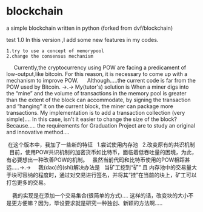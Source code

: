 # blockchain
a simple blockchain written in python (forked from dvf/blockchain)

test 1.0 
  In this version ,I add some new features in my codes.
    
    1.try to use a concept of memorypool
    2.change the consensus mechanism
      Currently,the cryptocurrency using POW are facing a predicament of low-output,like bitcoin.
      For this reason, it is necessary to come up with a mechanism to improve POW.
      Although.....the current code is far from the POW used by Bitcoin.  ->.->
      My(tutor's) solution is 
      When a miner digs into the “mine” and the volume of transactions in the memory pool is greater than the extent of the block can           accommodate, by signing the transaction and “hanging” it on the current block, the miner can package more transactions.
      My implementation is to add a transaction collection (very simple).... 
      In this case, isn't it easier to change the size of the block? 
      Because.....
      the requirements for Graduation Project are to study an original and innovative method....
    
  在这个版本中，我加了一些新的特征
    1.尝试使用内存池
    2.改变原有的共识机制
      目前，使用POW共识机制的加密货币如比特币，面临着低吞吐量的困境，为此，有必要想出一种改善POW的机制。
      虽然当前代码和比特币使用的POW相距甚远.....->.-> 
      我(dao)的(shi)解决办法是
      当矿工挖到“矿” 且 内存池中的交易量大于块可容纳的程度时，通过对交易进行签名，并将其“挂”在当前的块上，矿工可以打包更多的交易。
    
      我的实现是在添加一个交易集合(很简单的方式).... 这样的话，改变块的大小不是更方便嘛？因为，毕设要求就是研究一种独创、新颖的方法啊.....
